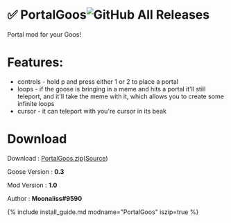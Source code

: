 # ✅ PortalGoos![GitHub All Releases](https://img.shields.io/github/downloads/moonaliss1/DesktopGooseMod_PortalGoos/v1.0/total?label=Downloads)

Portal mod for your Goos!

# Features:
- controls - hold p and press either 1 or 2 to place a portal
- loops - if the goose is bringing in a meme and hits a portal it'll still teleport,
and it'll take the meme with it, which allows you to create some infinite loops
- cursor - it can teleport with you're cursor in its beak

# Download
Download : [PortalGoos.zip](https://github.com/Moonaliss1/DesktopGooseMod_PortalGoos/releases/tag/v1.0)([Source](https://github.com/Moonaliss1/DesktopGooseMod_PortalGoos))

Goose Version : **0.3**

Mod Version : **1.0**

Author : **Moonaliss#9590**

{% include install_guide.md modname="PortalGoos" iszip=true %}
